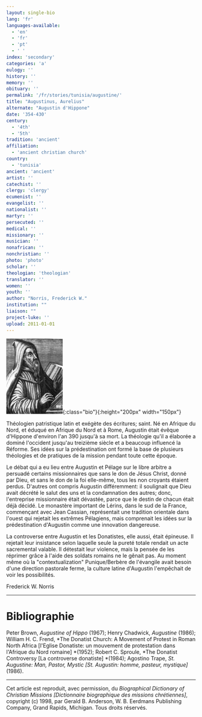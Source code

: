 ```yaml
---
layout: single-bio
lang: 'fr'
languages-available:
  - 'en'
  - 'fr'
  - 'pt'
  - ' '
index: 'secondary'
categories: 'a'
eulogy: ''
history: ''
memory: ''
obituary: ''
permalink: '/fr/stories/tunisia/augustine/'
title: "Augustinus, Aurelius"
alternate: "Augustin d'Hippone"
date: '354-430'
century:
  - '4th'
  - '5th'
tradition: 'ancient'
affiliation:
  - 'ancient christian church'
country:
  - 'tunisia'
ancient: 'ancient'
artist: ''
catechist: ''
clergy: 'clergy'
ecumenist: ''
evangelist: ''
nationalist: ''
martyr: ''
persecuted: ''
medical: ''
missionary: ''
musician: ''
nonafrican: ''
nonchristian: ''
photo: 'photo'
scholar: ''
theologian: 'theologian'
translator: ''
women: ''
youth: ''
author: "Norris, Frederick W."
institution: ""
liaison: ""
project-luke: ''
upload: 2011-01-01
---
```


![image](/images/bio-pics/tunisia/augustine/augustine.jpg){:class="bio"}{:height="200px" width="150px"}

Théologien patristique latin et exégète des écritures; saint. Né en Afrique du Nord, et éduqué en Afrique du Nord et à Rome, Augustin était évêque d'Hippone d'environ l'an 390 jusqu'à sa mort. La théologie qu'il a élaborée a dominé l'occident jusqu'au treizième siècle et a beaucoup influencé la Réforme. Ses idées sur la prédestination ont formé la base de plusieurs théologies et de pratiques de la mission pendant toute cette époque.

Le débat qui a eu lieu entre Augustin et Pélage sur le libre arbitre a persuadé certains missionnaires que sans le don de Jésus Christ, donné par Dieu, et sans le don de la foi elle-même, tous les non croyants étaient perdus. D'autres ont compris Augustin différemment: il soulignait que Dieu avait décrété le salut des uns et la condamnation des autres; donc, l'entreprise missionnaire était dévastée, parce que le destin de chacun était déjà décidé. Le monastère important de Lérins, dans le sud de la France, commençant avec Jean Cassian, représentait une tradition orientale dans l'ouest qui rejetait les extrêmes Pélagiens, mais comprenait les idées sur la prédestination d'Augustin comme une innovation dangereuse.

La controverse entre Augustin et les Donatistes, elle aussi, était épineuse. Il rejetait leur insistance selon laquelle seule la pureté totale rendait un acte sacremental valable. Il détestait leur violence, mais la pensée de les réprimer grâce à l'aide des soldats romains ne le gênait pas. Au moment même où la "contextualization" Punique/Berbère de l'évangile avait besoin d'une direction pastorale ferme, la culture latine d'Augustin l'empêchait de voir les possibilités.

Frederick W. Norris

---

# Bibliographie

Peter Brown, *Augustine of Hippo* (1967);  Henry Chadwick, *Augustine* (1986); William H. C. Frend, *The Donatist Church: A Movement of Protest in Roman North Africa [l'Eglise Donatiste: un mouvement de protestation dans l'Afrique du Nord romaine] *(1952); Robert C. Sproule, *The Donatist Controversy [La controverse donatiste] *(1984); Agostino Trape, *St. Augustine: Man, Pastor, Mystic [St. Augustin: homme, pasteur, mystique]* (1986).

---

Cet article est reproduit, avec permission, du *Biographical Dictionary of Christian Missions [Dictionnaire biographique des missions chrétiennes]*, copyright (c) 1998, par Gerald B. Anderson, W. B. Eerdmans Publishing Company, Grand Rapids, Michigan. Tous droits réservés.
